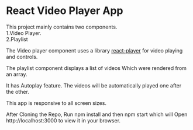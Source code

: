 # React Video Player App

This project mainly contains two components.\
1.Video Player.\
2.Playlist

The Video player component uses a library [react-player](https://www.npmjs.com/package/react-player) for video playing and controls.

The playlist component displays a list of videos Which were rendered from an array.

It has Autoplay feature. The videos will be automatically played one after the other.

This app is responsive to all screen sizes.

After Cloning the Repo, Run npm install and then npm start which will Open http://localhost:3000 to view it in your browser.


